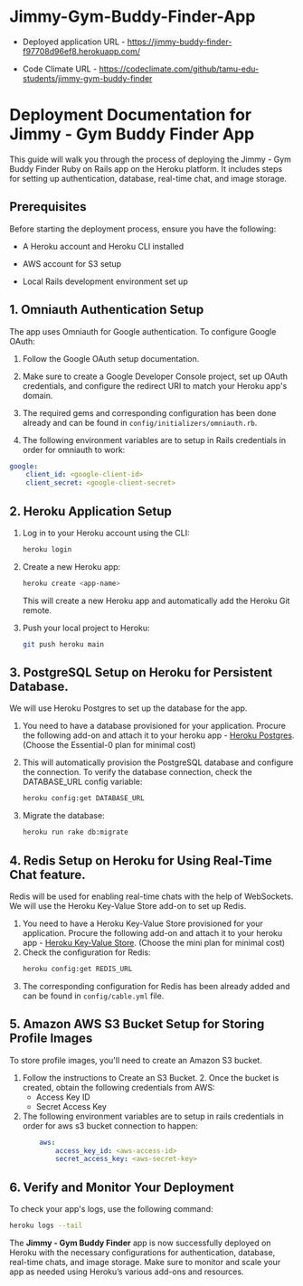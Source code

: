 
# Jimmy-Gym-Buddy-Finder-App

 
* Deployed application URL - https://jimmy-buddy-finder-f97708d96ef8.herokuapp.com/

* Code Climate URL - https://codeclimate.com/github/tamu-edu-students/jimmy-gym-buddy-finder

   

# Deployment Documentation for Jimmy - Gym Buddy Finder App

This guide will walk you through the process of deploying the Jimmy - Gym Buddy Finder Ruby on Rails app on the Heroku platform. It includes steps for setting up authentication, database, real-time chat, and image storage.

## Prerequisites

Before starting the deployment process, ensure you have the following:

- A Heroku account and Heroku CLI installed

- AWS account for S3 setup

- Local Rails development environment set up

  

## 1. Omniauth Authentication Setup

The app uses Omniauth for Google authentication. To configure Google OAuth:

1. Follow the Google OAuth setup documentation.

2. Make sure to create a Google Developer Console project, set up OAuth credentials, and configure the redirect URI to match your Heroku app's domain.

3. The required gems and corresponding configuration has been done already and can be found in `config/initializers/omniauth.rb`.

4. The following environment variables are to setup in Rails credentials in order for omniauth to work:
```yaml 
google: 
    client_id: <google-client-id> 
    client_secret: <google-client-secret>
```	

  

## 2. Heroku Application Setup

 
1. Log in to your Heroku account using the CLI:

	```bash
	heroku login
	```
2. Create a new Heroku app:
	
	```bash
	heroku create <app-name>
	```
	This will create a new Heroku app and automatically add the Heroku Git remote. 
3. Push your local project to Heroku:
	```bash
	git push heroku main
	```
## 3. PostgreSQL Setup on Heroku for Persistent Database.

We will use Heroku Postgres to set up the database for the app. 

1. You need to have a database provisioned for your application. Procure the following add-on and attach it to your heroku app - [Heroku Postgres](https://elements.heroku.com/addons/heroku-postgresql). (Choose the Essential-0 plan for minimal cost) 

2. This will automatically provision the PostgreSQL database and configure the connection. To verify the database connection, check the DATABASE_URL config variable:
	```bash
	heroku config:get DATABASE_URL
	```
3. Migrate the database:
	```bash
	heroku run rake db:migrate
	```

  
## 4. Redis Setup on Heroku for Using Real-Time Chat feature.

Redis will be used for enabling real-time chats with the help of WebSockets. We will use the Heroku Key-Value Store add-on to set up Redis. 

1. You need to have a Heroku Key-Value Store provisioned for your application. Procure the following add-on and attach it to your heroku app - [Heroku Key-Value Store](https://elements.heroku.com/addons/heroku-redis). (Choose the mini plan for minimal cost) 
2. Check the configuration for Redis:
	```bash
	heroku config:get REDIS_URL
	```
3. The corresponding configuration for Redis has been already added and can be found in `config/cable.yml` file. 

## 5. Amazon AWS S3 Bucket Setup for Storing Profile Images 

To store profile images, you'll need to create an Amazon S3 bucket. 

1. Follow the instructions to Create an S3 Bucket. 2. Once the bucket is created, obtain the following credentials from AWS: 
	- Access Key ID 
	- Secret Access Key 
2. The following environment variables are to setup in rails credentials in order for aws s3 bucket connection to happen: 
	```yaml 
		aws: 
			access_key_id: <aws-access-id> 
			secret_access_key: <aws-secret-key>
	```		

## 6. Verify and Monitor Your Deployment

To check your app's logs, use the following command:
```bash
heroku logs --tail
```

The **Jimmy - Gym Buddy Finder** app is now successfully deployed on Heroku with the necessary configurations for authentication, database, real-time chats, and image storage. Make sure to monitor and scale your app as needed using Heroku’s various add-ons and resources.